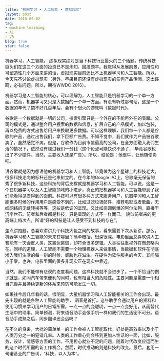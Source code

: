 ```yaml
---
title: "机器学习 • 人工智能 • 虚拟现实"
layout: post
date: 2016-06-02
tag:
- machine learning
- AI
- VR
blog: true
star: false
---
```


机器学习，人工智能， 虚拟现实绝对是当下科技行业最火的三个话题。传统科技巨头们在这三个方面的投资已不是未知，回报颇丰。我觉得从发展前景，应用性和可塑造性几个方面来讲的话，虚拟现实目前还比不上机器学习和人工智能。所以，今天先不讨论虚拟现实（另外，苹果目前还没有虚拟现实的任何产品传闻，这太蹊跷，必有问题。所以，期待WWDC 2016）。

机器学习是人工智能的核心，可以理解为，人工智能只是机器学习的一个单一方面。然而，机器学习又只是大数据的一个单一方面。有没有听过那句话，这是一个数据的年代？搞不好几百年后，会有个很火的游戏叫《数据时代》。

谷歌是一个数据就是一切的公司，搜索引擎只是一个外在的不能再外在的表面。公司的模式是，通过整合用户搜索的数据和信息，扩展自己的产品模式，加以包装，再以免费的方式出售给用户来换取更多数据。可以这样理解，我们每一个人都是谷歌的产品，通过出售我们，拿下巨额广告费。不知不觉中，我们就作为产品被谷歌卖了。虽然感觉不爽，但是，谷歌作为目前市值最高的公司，在全方面融入我们生活的情况下，依然没有赚过我们一分钱（这个论点可能快说不通了， 毕竟谷歌也出了不少硬件。当然，主要收入还是广告）。所以，结论是：他很牛，让他随便卖吧。

讲谷歌就是因为想讲他的机器学习和人工智能，毕竟做为这个星球上的科技老大，很多科技走向的标杆还是他来树立的。在今年的Google I/O上，谷歌毫无保留的秀了很多新科技，这些科技的背后支撑就是机器学习和人工智能。可以说，这是一个在机器学习以及人工智能领域的小进步，真正的把机器学习和人工智能带到了我们能看得见摸得到的面前。科技可以有很多种方式来服务用户，机器学习和人工智能很多时候的作用用户是感受不到的。比如过滤垃圾邮件，推荐电影或者歌曲，无线网络的无缝转换等等，这些是低调的呈现。又比如高调到爆的阿尔法狗，直接干沉李世石。前者和后者都是科技，只是呈现的方式不一样而已。 貌似前者来的更高端上档次点，所谓“好的科技是让人感受不到科技的存在”。

差点讲跑题，总喜欢讲讲几个科技大佬之间的故事，看来需要下次从新讲。那么，机器学习和人工智能的未来在哪里？简单概括，很深很深。电影里面总喜欢讲人工智能有一天会反人类，这貌似离谱，却符合很多逻辑。人类往往重视外在而忽略内在。同样的道理，人工智能不需要一个物理机器人来做事情，当数据和软件在彻底渗入我们生活的每一刻的时候，威胁也在滋生。在硬件为软件服务的今天，其间隔小于零。也许，电影里面的很多非现实正在现实中靠近。

当然，我们不能带有悲观的态度看问题，这样科技就不会进步了。一个不恰当的例子就是，如同汽车带来便利的同时，也有相当大的危险性。主要问题是需要一个相当完善并且持续更新的体系来预防可能发生一切。

如果往今后几年看的话，很明显，大量机器学习和人工智能相关的工作会出现。最先出现的就是各种人工智能的助手， 语音是首打。这些助手会通过用户的资料和使用习惯来学习用户的日常所需，一点一点的变聪明，一点一点变好用，从而替代生活中的琐事。简单预测，将来语音助手会像手机一样和我们的生活密不可分。语音助手成熟之后，同步翻译还会远吗？

在不久的将来，大批的简单单一的工作会被人工智能取代，好处是高效率以及小于人类万分之一的犯错几率。人类的工作重心则会移到更加人性话的一面，比如，服务，设计，情感等方面的工作。不用担心就业不足的问题，随着时代改变应运而生的这个时代所需的新工作机会。然而，时代推动的则是科技的改变。最后，套用一句诺基亚的广告词，“科技，以人为本”。
